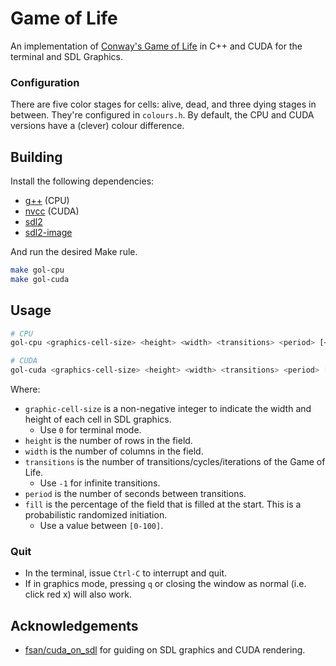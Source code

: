 # Game of Life

An implementation of [Conway's Game of Life](https://en.wikipedia.org/wiki/Conway%27s_Game_of_Life) in C++ and CUDA for the terminal and SDL Graphics.

### Configuration

There are five color stages for cells: alive, dead, and three dying stages in between. They're configured in `colours.h`. By default, the CPU and CUDA versions have a (clever) colour difference.

## Building

Install the following dependencies:

- [g++](https://linux.die.net/man/1/g++) (CPU)
- [nvcc](https://developer.nvidia.com/cuda-toolkit) (CUDA)
- [sdl2](https://www.libsdl.org/)
- [sdl2-image](https://www.libsdl.org/projects/SDL_image/)

And run the desired Make rule.

```sh
make gol-cpu
make gol-cuda
```

## Usage

```sh
# CPU
gol-cpu <graphics-cell-size> <height> <width> <transitions> <period> [<fill>]

# CUDA
gol-cuda <graphics-cell-size> <height> <width> <transitions> <period> [<fill>]
```

Where:

- `graphic-cell-size` is a non-negative integer to indicate the width and height of each cell in SDL graphics.
  - Use `0` for terminal mode.
- `height` is the number of rows in the field.
- `width` is the number of columns in the field.
- `transitions` is the number of transitions/cycles/iterations of the Game of Life.
  - Use `-1` for infinite transitions.
- `period` is the number of seconds between transitions.
- `fill` is the percentage of the field that is filled at the start. This is a probabilistic randomized initiation.
  - Use a value between `[0-100]`.

### Quit

- In the terminal, issue `Ctrl-C` to interrupt and quit.
- If in graphics mode, pressing `q` or closing the window as normal (i.e. click red x) will also work.

## Acknowledgements

- [fsan/cuda_on_sdl](https://github.com/fsan/cuda_on_sdl) for guiding on SDL graphics and CUDA rendering.
